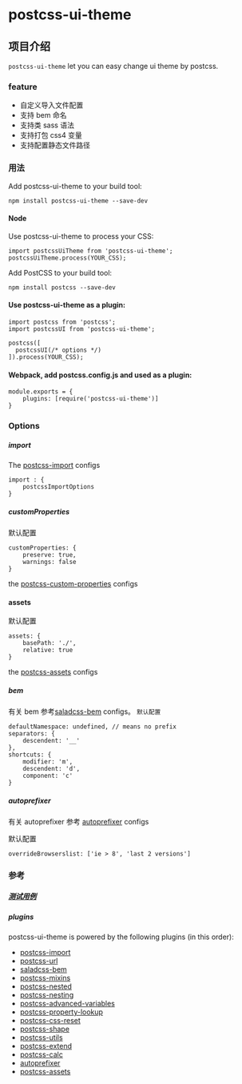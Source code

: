 # postcss-ui-theme

## 项目介绍

`postcss-ui-theme` let you can easy change ui theme by postcss.

### feature
- 自定义导入文件配置
- 支持 bem 命名
- 支持类 sass 语法
- 支持打包 css4 变量
- 支持配置静态文件路径

### 用法

Add postcss-ui-theme to your build tool:

```
npm install postcss-ui-theme --save-dev
``` 

#### Node
Use postcss-ui-theme to process your CSS:
```
import postcssUiTheme from 'postcss-ui-theme';
postcssUiTheme.process(YOUR_CSS);
```

Add PostCSS to your build tool:
```
npm install postcss --save-dev
```

#### Use postcss-ui-theme as a plugin:
```
import postcss from 'postcss';
import postcssUI from 'postcss-ui-theme';

postcss([
  postcssUI(/* options */)
]).process(YOUR_CSS);
```


#### Webpack, add postcss.config.js and used as a plugin:
```
module.exports = {
    plugins: [require('postcss-ui-theme')]
}
```

### Options

##### import 
The [postcss-import](https://github.com/postcss/postcss-import) configs

```
import : {
    postcssImportOptions
}
```

##### customProperties

默认配置
```
customProperties: {
    preserve: true,
    warnings: false
}
```

the [postcss-custom-properties](https://github.com/postcss/postcss-custom-properties) configs

#### assets

默认配置
```
assets: {
    basePath: './',
    relative: true
}
```

the [postcss-assets](https://github.com/borodean/postcss-assets) configs


##### bem

有关 bem 参考[saladcss-bem](https://github.com/SpringLIAO/saladcss-bem) configs。 
`默认配置`
```
defaultNamespace: undefined, // means no prefix
separators: {
    descendent: '__'
},
shortcuts: {
    modifier: 'm',
    descendent: 'd',
    component: 'c'
}
```

##### autoprefixer

有关 autoprefixer 参考 [autoprefixer](https://github.com/postcss/autoprefixer) configs

默认配置
```
overrideBrowserslist: ['ie > 8', 'last 2 versions']
```



### 参考

##### [测试用例](https://git.souche-inc.com/souche-ui/postcss-ui-theme/blob/master/.tape.js)

##### plugins

postcss-ui-theme is powered by the following plugins (in this order):

- [postcss-import](https://github.com/postcss/postcss-import)
- [postcss-url](https://github.com/postcss/postcss-url)
- [saladcss-bem](https://github.com/SpringLIAO/saladcss-bem)
- [postcss-mixins](https://github.com/postcss/postcss-mixins)
- [postcss-nested](https://github.com/postcss/postcss-nested)
- [postcss-nesting](https://github.com/postcss/postcss-nesting)
- [postcss-advanced-variables](https://github.com/postcss/postcss-advanced-variables)
- [postcss-property-lookup](https://github.com/postcss/postcss-property-lookup)
- [postcss-css-reset](https://github.com/postcss/postcss-css-reset)
- [postcss-shape](https://github.com/postcss/postcss-shape)
- [postcss-utils](https://github.com/postcss/postcss-utils)
- [postcss-extend](https://github.com/postcss/postcss-extend)
- [postcss-calc](https://github.com/postcss/postcss-calc)
- [autoprefixer](https://github.com/postcss/autoprefixer)
- [postcss-assets](https://github.com/borodean/postcss-assets)